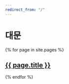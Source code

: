 ```yaml
---
redirect_from: "/"
---
```


# 대문

{% for page in site.pages %}
  <article>
    <h2>
      <a href="/wiki{{ page.url }}">
        {{ page.title }}
      </a>
    </h2>
  </article>
{% endfor %}
